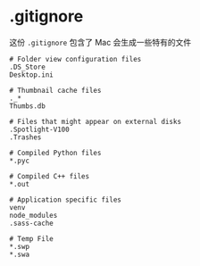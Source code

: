 # .gitignore

这份 `.gitignore` 包含了 Mac 会生成一些特有的文件

```
# Folder view configuration files
.DS_Store
Desktop.ini

# Thumbnail cache files
._*
Thumbs.db

# Files that might appear on external disks
.Spotlight-V100
.Trashes

# Compiled Python files
*.pyc

# Compiled C++ files
*.out

# Application specific files
venv
node_modules
.sass-cache

# Temp File
*.swp
*.swa
```

